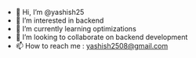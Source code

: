 - 👋 Hi, I’m @yashish25
- 👀 I’m interested in backend
- 🌱 I’m currently learning optimizations
- 💞️ I’m looking to collaborate on backend development
- 📫 How to reach me : yashish2508@gmail.com

<!---
yashish25/yashish25 is a ✨ special ✨ repository because its `README.md` (this file) appears on your GitHub profile.
You can click the Preview link to take a look at your changes.
--->
